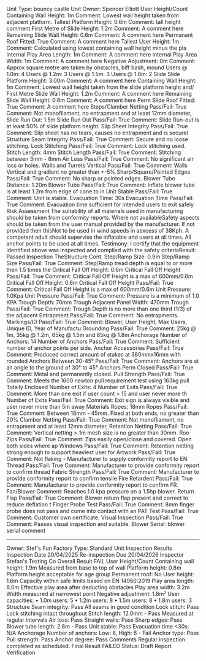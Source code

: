 Unit Type: bouncy castle
Unit Owner: Spencer Elliott
User Height/Count
Containing Wall Height: 1m
Comment: Lowest wall height taken from adjacent platform.
Tallest Platform Height: 0.6m
Comment: tall height comment
First Metre of Slide Height: 1.2m
Comment: A comment here
Remaining Slide Wall Height: 0.6m
Comment: A comment here
Permanant Roof Fitted: True
Comment: A comment here
Tallest User Height: 1m
Comment: Calculated using lowest containing wall height minus the pla
Internal Play Area Length: 1m
Comment: A comment here
Internal Play Area Width: 1m
Comment: A comment here
Negative Adjustment: 0m
Comment: Approx square metre are taken by obstacles, biff bash, mound
Users @ 1.0m: 4 Users @ 1.2m: 3
Users @ 1.5m: 3 Users @ 1.8m: 2
Slide
Slide Platform Height: 3.00m
Comment: A comment here
Containing Wall Height: 1m
Comment: Lowest wall height taken from the slide platform height and/
First Metre Slide Wall Height: 1.2m
Comment: A comment here
Remaining Slide Wall Height: 0.6m
Comment: A comment here
Perm Slide Roof Fitted: True
Comment: A comment here
Steps/Clamber Netting Pass/Fail: True
Comment: Not monofilament, no entrapment and at least 12mm diameter,
Slide Run Out: 1.5m
Slide Run Out Pass/Fail: True
Comment: Slide Run-out is at least 50% of slide platform height.
Slip Sheet Integrity Pass/Fail: True
Comment: Slip sheet has no tears, causes no entrapment and is securel
Structure
Seam Integrity Pass/Fail: True
Comment: Secure and no loose stitching.
Lock Stitching Pass/Fail: True
Comment: Lock stitching used.
Stitch Length: 4mm
Stitch Length Pass/Fail: True
Comment: Stitching between 3mm - 8mm
Air Loss Pass/Fail: True
Comment: No significant air loss or holes.
Walls and Turrets Vertical Pass/Fail: True
Comment: Walls Vertical and gradient no greater than +-5%
Sharp/Square/Pointed Edges Pass/Fail: True
Comment: No sharp or pointed edges.
Blower Tube Distance: 1.20m
Blower Tube Pass/Fail: True
Comment: Inflate blower tube is at least 1.2m from edge of cone to in
Unit Stable Pass/Fail: True
Comment: Unit is stable.
Evacuation Time: 30s
Evacuation Time Pass/Fail: True
Comment: Evacuation time sufficient for intended users to exit safely
Risk Assessment
The suitability of all materials used in manufacturing should be taken from conformity reports. Where not availableSafety aspects should be taken from the user manual provided by the manufacturer. If not provided then thisNot to be used in wind speeds in aexcess of 38Kph.
A competant adult should supervise the inflatable and users at all times.
All anchor points to be used at all times.
Testimony: I certify that the equipment identified above was inspected and complied with the safety criteriaResult: Passed Inspection
TheStructure Cont.
Step/Ramp Size: 0.9m
Step/Ramp Size Pass/Fail: True
Comment: Step/Ramp tread depth is equal to or more then 1.5 times the
Critical Fall Off Height: 0.6m
Critical Fall Off Height Pass/Fail: True
Comment: Critical Fall Off Height is a max of 600mm/0.6m
Critical Fall Off Height: 0.6m
Critical Fall Off Height Pass/Fail: True
Comment: Critical Fall Off Height is a max of 600mm/0.6m
Unit Pressure: 1.0Kpa
Unit Pressure Pass/Fail: True
Comment: Pressure is a minimum of 1.0 KPA
Trough Depth: 70mm
Trough Adjacent Panel Width: 470mm
Trough Pass/Fail: True
Comment: Trough Depth is no more than one third (1/3) of the adjacent
Entrapment Pass/Fail: True
Comment: No entrapments.
Markings/ID Pass/Fail: True
Comment: Blower, User Height, Max Users, Unique ID, Year of Manufactu
Grounding Pass/Fail: True
Comment: 25kg @ 1m, 35kg @ 1.2m, 65kg @ 1.5m and 85kg @ 1.8m
Anchorage
Number of Anchors: 14
Number of Anchors Pass/Fail: True
Comment: Sufficient number of anchor points per side.
Anchor Accessories Pass/Fail: True
Comment: Produced correct amount of stakes at 380mmx16mm with rounded
Anchors Between 30-45° Pass/Fail: True
Comment: Anchors are at an angle to the ground of 30° to 45°
Anchors Perm Closed Pass/Fail: True
Comment: Metal and permanently closed.
Pull Strength Pass/Fail: True
Comment: Meets the 1600 newton pull requirement test using 163kg pull
Totally Enclosed
Number of Exits: 4
Number of Exits Pass/Fail: True
Comment: More than one exit if user count > 15 and user never more th
Number of Exits Pass/Fail: True
Comment: Exit sign is always visible and user never more than 5m away
Materials
Ropes: 18mm
Ropes Pass/Fail: True
Comment: Between 18mm - 45mm. Fixed at both ends, no greater than 20%
Clamber Netting Pass/Fail: True
Comment: Not monofilament, no entrapment and at least 12mm diameter,
Retention Netting Pass/Fail: True
Comment: Vertical netting > 1m mesh size is no greater than 30mm. Roo
Zips Pass/Fail: True
Comment: Zips easily open/close and covered. Open both sides where ap
Windows Pass/Fail: True
Comment: Retention netting strong enough to support heaviest user for
Artwork Pass/Fail: True
Comment: Not flaking - Manufacturer to supply conformity report to EN
Thread Pass/Fail: True
Comment: Manufacturer to provide conformity report to confirm thread
Fabric Strength Pass/Fail: True
Comment: Manufacturer to provide conformity report to confirm tensile
Fire Retardent Pass/Fail: True
Comment: Manufacturer to provide conformity report to confirm FR.
Fan/Blower
Comment: Reaches 1.0 kpa pressure on a 1.5hp blower.
Return Flap Pass/Fail: True
Comment: Blower return flap present and correct to reduce deflation t
Finger Probe Test Pass/Fail: True
Comment: 8mm finger probe does not pass and come into contact with an
PAT Test Pass/Fail: True
Comment: Customer own certificate.
Visual Inspection Pass/Fail: True
Comment: Passes visual inspection and suitable.
Blower Serial: blower serial comment

---

Owner: Stef's Fun Factory
Type: Standard Unit
Inspection Results
Inspection Date 20/04/2025
Re-inspection Due 20/04/2026
Inspector Stefan's Testing Co
Overall Result FAIL
User Height/Count
Containing wall height: 1.9m Measured from base to top of wall
Platform height: 0.8m Platform height acceptable for age group
Permanent roof: No
User height: 1.6m Capacity within safe limits based on EN 14960:2019
Play area length: 8.0m Effective play area after deducting obstacles
Play area width: 3.2m Width measured at narrowest point
Negative adjustment: 1.8m²
User capacities:
• 1.0m users: 5
• 1.2m users: 8
• 1.5m users: 8
• 1.8m users: 3
Structure
Seam integrity: Pass All seams in good condition
Lock stitch: Pass Lock stitching intact throughout
Stitch length: 12.0mm - Pass Measured at regular intervals
Air loss: Pass
Straight walls: Pass
Sharp edges: Pass
Blower tube length: 2.8m - Pass
Unit stable: Pass
Evacuation time <30s: N/A
Anchorage
Number of anchors: Low: 8, High: 6 - Fail
Anchor type: Pass
Pull strength: Pass
Anchor degree: Pass
Comments
Regular inspection completed as scheduled.
Final Result
FAILED
Status: Draft
Report Verification
